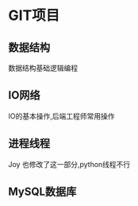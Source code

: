 # GIT项目

## 数据结构
   数据结构基础逻辑编程
## IO网络
   IO的基本操作,后端工程师常用操作

## 进程线程
   Joy 也修改了这一部分,python线程不行
   
## MySQL数据库